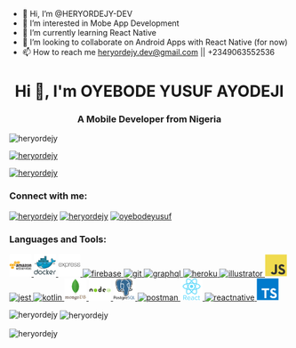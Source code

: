 - 👋 Hi, I’m @HERYORDEJY-DEV
- 👀 I’m interested in Mobe App Development
- 🌱 I’m currently learning React Native
- 💞️ I’m looking to collaborate on Android Apps with React Native (for now)
- 📫 How to reach me heryordejy.dev@gmail.com || +2349063552536

<h1 align="center">Hi 👋, I'm OYEBODE YUSUF AYODEJI</h1>
<h3 align="center">A Mobile Developer from Nigeria</h3>

<p align="left"> <img src="https://komarev.com/ghpvc/?username=heryordejy&label=Profile%20views&color=0e75b6&style=flat" alt="heryordejy" /> </p>

<p align="left"> <a href="https://github.com/ryo-ma/github-profile-trophy"><img src="https://github-profile-trophy.vercel.app/?username=heryordejy" alt="heryordejy" /></a> </p>

<p align="left"> <a href="https://twitter.com/heryordejy" target="blank"><img src="https://img.shields.io/twitter/follow/heryordejy?logo=twitter&style=for-the-badge" alt="heryordejy" /></a> </p>

<h3 align="left">Connect with me:</h3>
<p align="left">
<a href="https://dev.to/heryordejy" target="blank"><img align="center" src="https://cdn.jsdelivr.net/npm/simple-icons@3.0.1/icons/dev-dot-to.svg" alt="heryordejy" height="30" width="40" /></a>
<a href="https://twitter.com/heryordejy" target="blank"><img align="center" src="https://raw.githubusercontent.com/rahuldkjain/github-profile-readme-generator/master/src/images/icons/Social/twitter.svg" alt="heryordejy" height="30" width="40" /></a>
<a href="https://linkedin.com/in/oyebodeyusuf" target="blank"><img align="center" src="https://raw.githubusercontent.com/rahuldkjain/github-profile-readme-generator/master/src/images/icons/Social/linked-in-alt.svg" alt="oyebodeyusuf" height="30" width="40" /></a>
</p>

<h3 align="left">Languages and Tools:</h3>
<p align="left"> <a href="https://aws.amazon.com" target="_blank"> <img src="https://raw.githubusercontent.com/devicons/devicon/master/icons/amazonwebservices/amazonwebservices-original-wordmark.svg" alt="aws" width="40" height="40"/> </a> <a href="https://www.docker.com/" target="_blank"> <img src="https://raw.githubusercontent.com/devicons/devicon/master/icons/docker/docker-original-wordmark.svg" alt="docker" width="40" height="40"/> </a> <a href="https://expressjs.com" target="_blank"> <img src="https://raw.githubusercontent.com/devicons/devicon/master/icons/express/express-original-wordmark.svg" alt="express" width="40" height="40"/> </a> <a href="https://firebase.google.com/" target="_blank"> <img src="https://www.vectorlogo.zone/logos/firebase/firebase-icon.svg" alt="firebase" width="40" height="40"/> </a> <a href="https://git-scm.com/" target="_blank"> <img src="https://www.vectorlogo.zone/logos/git-scm/git-scm-icon.svg" alt="git" width="40" height="40"/> </a> <a href="https://graphql.org" target="_blank"> <img src="https://www.vectorlogo.zone/logos/graphql/graphql-icon.svg" alt="graphql" width="40" height="40"/> </a> <a href="https://heroku.com" target="_blank"> <img src="https://www.vectorlogo.zone/logos/heroku/heroku-icon.svg" alt="heroku" width="40" height="40"/> </a> <a href="https://www.adobe.com/in/products/illustrator.html" target="_blank"> <img src="https://www.vectorlogo.zone/logos/adobe_illustrator/adobe_illustrator-icon.svg" alt="illustrator" width="40" height="40"/> </a> <a href="https://developer.mozilla.org/en-US/docs/Web/JavaScript" target="_blank"> <img src="https://raw.githubusercontent.com/devicons/devicon/master/icons/javascript/javascript-original.svg" alt="javascript" width="40" height="40"/> </a> <a href="https://jestjs.io" target="_blank"> <img src="https://www.vectorlogo.zone/logos/jestjsio/jestjsio-icon.svg" alt="jest" width="40" height="40"/> </a> <a href="https://kotlinlang.org" target="_blank"> <img src="https://www.vectorlogo.zone/logos/kotlinlang/kotlinlang-icon.svg" alt="kotlin" width="40" height="40"/> </a> <a href="https://www.mongodb.com/" target="_blank"> <img src="https://raw.githubusercontent.com/devicons/devicon/master/icons/mongodb/mongodb-original-wordmark.svg" alt="mongodb" width="40" height="40"/> </a> <a href="https://nodejs.org" target="_blank"> <img src="https://raw.githubusercontent.com/devicons/devicon/master/icons/nodejs/nodejs-original-wordmark.svg" alt="nodejs" width="40" height="40"/> </a> <a href="https://www.postgresql.org" target="_blank"> <img src="https://raw.githubusercontent.com/devicons/devicon/master/icons/postgresql/postgresql-original-wordmark.svg" alt="postgresql" width="40" height="40"/> </a> <a href="https://postman.com" target="_blank"> <img src="https://www.vectorlogo.zone/logos/getpostman/getpostman-icon.svg" alt="postman" width="40" height="40"/> </a> <a href="https://reactjs.org/" target="_blank"> <img src="https://raw.githubusercontent.com/devicons/devicon/master/icons/react/react-original-wordmark.svg" alt="react" width="40" height="40"/> </a> <a href="https://reactnative.dev/" target="_blank"> <img src="https://reactnative.dev/img/header_logo.svg" alt="reactnative" width="40" height="40"/> </a> <a href="https://www.typescriptlang.org/" target="_blank"> <img src="https://raw.githubusercontent.com/devicons/devicon/master/icons/typescript/typescript-original.svg" alt="typescript" width="40" height="40"/> </a> </p>

<p><img align="left" src="https://github-readme-stats.vercel.app/api/top-langs?username=heryordejy&show_icons=true&locale=en&layout=compact" alt="heryordejy" /></p>

<p>&nbsp;<img align="center" src="https://github-readme-stats.vercel.app/api?username=heryordejy&show_icons=true&locale=en" alt="heryordejy" /></p>

<p><img align="center" src="https://github-readme-streak-stats.herokuapp.com/?user=heryordejy&" alt="heryordejy" /></p>

